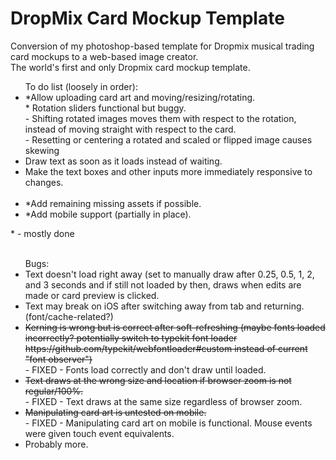 # DropMix Card Mockup Template
Conversion of my photoshop-based template for Dropmix musical trading card mockups to a web-based image creator.
<BR>
The world's first and only Dropmix card mockup template.
<BR>
<UL>To do list (loosely in order):
  <LI>*Allow uploading card art and moving/resizing/rotating.
    <BR>* Rotation sliders functional but buggy.
      <BR>- Shifting rotated images moves them with respect to the rotation, instead of moving straight with respect to the card.
      <BR>- Resetting or centering a rotated and scaled or flipped image causes skewing</LI>
  <LI>Draw text as soon as it loads instead of waiting.</LI>
  <LI>Make the text boxes and other inputs more immediately responsive to changes.</LI>
  <BR>
  <LI>*Add remaining missing assets if possible.</LI>
  <LI>*Add mobile support (partially in place).</LI>
</UL>
  * - mostly done
<BR><BR>
<UL>Bugs:
  <LI>Text doesn't load right away (set to manually draw after 0.25, 0.5, 1, 2, and 3 seconds and if still not loaded by then, draws when edits are made or card preview is clicked.</LI>
  <LI>Text may break on iOS after switching away from tab and returning. (font/cache-related?)</LI>
  <LI><strike>Kerning is wrong but is correct after soft-refreshing (maybe fonts loaded incorrectly? potentially switch to typekit font loader https://github.com/typekit/webfontloader#custom instead of current "font observer")</strike>
    <BR>  - FIXED - Fonts load correctly and don't draw until loaded.</LI>
  <LI><strike>Text draws at the wrong size and location if browser zoom is not regular/100%.</strike>
    <BR>  - FIXED - Text draws at the same size regardless of browser zoom.</LI>
  <LI><strike>Manipulating card art is untested on mobile.</strike>
    <BR>  - FIXED -  Manipulating card art on mobile is functional. Mouse events were given touch event equivalents.</LI>
  <LI>Probably more.</LI>
</UL>
